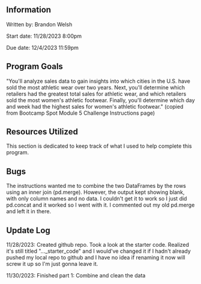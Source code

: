 ## Information
Written by: Brandon Welsh

Start date: 11/28/2023 8:00pm

Due date: 12/4/2023 11:59pm

## Program Goals
"You'll analyze sales data to gain insights into which cities in the U.S. have sold the most athletic wear over two years. Next, you'll determine which retailers had the greatest total sales for athletic wear, and which retailers sold the most women's athletic footwear. Finally, you'll determine which day and week had the highest sales for women's athletic footwear." (copied from Bootcamp Spot Module 5 Challenge Instructions page)

## Resources Utilized
This section is dedicated to keep track of what I used to help complete this program.



## Bugs
The instructions wanted me to combine the two DataFrames by the rows using an inner join (pd.merge). However, the output kept showing blank, with only column names and no data. I couldn't get it to work so I just did pd.concat and it worked so I went with it. I commented out my old pd.merge and left it in there.


## Update Log
11/28/2023: Created github repo. Took a look at the starter code. Realized it's still titled "..._starter_code" and I would've changed it if I hadn't already pushed my local repo to github and I have no idea if renaming it now will screw it up so I'm just gonna leave it.

11/30/2023: Finished part 1: Combine and clean the data